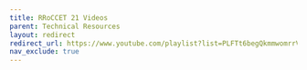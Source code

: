 ```yaml
---
title: RRoCCET 21 Videos
parent: Technical Resources
layout: redirect
redirect_url: https://www.youtube.com/playlist?list=PLFTt6begQkmmwomrrV8oo1nWyEkGNaaee
nav_exclude: true
---
```


